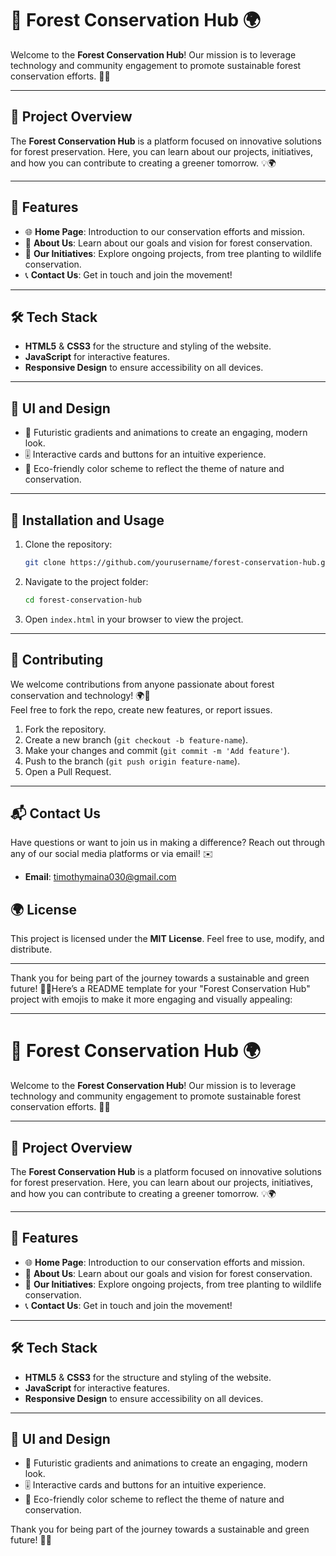 # 🌲 Forest Conservation Hub 🌍

Welcome to the **Forest Conservation Hub**! Our mission is to leverage technology and community engagement to promote sustainable forest conservation efforts. 🌳✨

---

## 🌟 Project Overview

The **Forest Conservation Hub** is a platform focused on innovative solutions for forest preservation. Here, you can learn about our projects, initiatives, and how you can contribute to creating a greener tomorrow. 💡🌍

---

## 🚀 Features

- 🌐 **Home Page**: Introduction to our conservation efforts and mission.
- 📜 **About Us**: Learn about our goals and vision for forest conservation.
- 🌱 **Our Initiatives**: Explore ongoing projects, from tree planting to wildlife conservation.
- 📞 **Contact Us**: Get in touch and join the movement!

---

## 🛠️ Tech Stack

- **HTML5** & **CSS3** for the structure and styling of the website.
- **JavaScript** for interactive features.
- **Responsive Design** to ensure accessibility on all devices.

---

## 🎨 UI and Design

- 🌌 Futuristic gradients and animations to create an engaging, modern look.
- 🎚️ Interactive cards and buttons for an intuitive experience.
- 🌱 Eco-friendly color scheme to reflect the theme of nature and conservation.


---

## 🔧 Installation and Usage

1. Clone the repository:
   ```bash
   git clone https://github.com/yourusername/forest-conservation-hub.git
   ```
2. Navigate to the project folder:
   ```bash
   cd forest-conservation-hub
   ```
3. Open `index.html` in your browser to view the project.

---

## 🤝 Contributing

We welcome contributions from anyone passionate about forest conservation and technology! 🌍🤖  
Feel free to fork the repo, create new features, or report issues.

1. Fork the repository.
2. Create a new branch (`git checkout -b feature-name`).
3. Make your changes and commit (`git commit -m 'Add feature'`).
4. Push to the branch (`git push origin feature-name`).
5. Open a Pull Request.

---

## 📬 Contact Us

Have questions or want to join us in making a difference? Reach out through any of our social media platforms or via email! ✉️

- **Email**: timothymaina030@gmail.com


## 🌍 License

This project is licensed under the **MIT License**. Feel free to use, modify, and distribute. 

---

Thank you for being part of the journey towards a sustainable and green future! 🌳💚Here’s a README template for your "Forest Conservation Hub" project with emojis to make it more engaging and visually appealing:

---

# 🌲 Forest Conservation Hub 🌍

Welcome to the **Forest Conservation Hub**! Our mission is to leverage technology and community engagement to promote sustainable forest conservation efforts. 🌳✨

---

## 🌟 Project Overview

The **Forest Conservation Hub** is a platform focused on innovative solutions for forest preservation. Here, you can learn about our projects, initiatives, and how you can contribute to creating a greener tomorrow. 💡🌍

---

## 🚀 Features

- 🌐 **Home Page**: Introduction to our conservation efforts and mission.
- 📜 **About Us**: Learn about our goals and vision for forest conservation.
- 🌱 **Our Initiatives**: Explore ongoing projects, from tree planting to wildlife conservation.
- 📞 **Contact Us**: Get in touch and join the movement!

---

## 🛠️ Tech Stack

- **HTML5** & **CSS3** for the structure and styling of the website.
- **JavaScript** for interactive features.
- **Responsive Design** to ensure accessibility on all devices.

---

## 🎨 UI and Design

- 🌌 Futuristic gradients and animations to create an engaging, modern look.
- 🎚️ Interactive cards and buttons for an intuitive experience.
- 🌱 Eco-friendly color scheme to reflect the theme of nature and conservation.


Thank you for being part of the journey towards a sustainable and green future! 🌳💚
